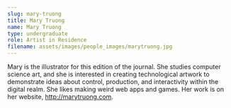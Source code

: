 ```yaml
---
slug: mary-truong
title: Mary Truong
name: Mary Truong
type: undergraduate
role: Artist in Residence
filename: assets/images/people_images/marytruong.jpg
---
```

Mary is the illustrator for this edition of the journal. She studies computer science art, and she is interested in creating technological artwork to demonstrate ideas about control, production, and interactivity within the digital realm. She likes making weird web apps and games. Her work is on her website, <a href="http://marytruong.com" target="_blank">http://marytruong.com</a>.
